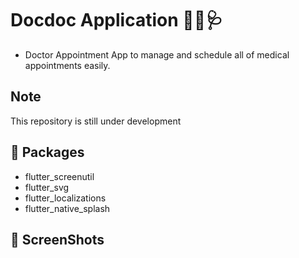# Docdoc Application 👩‍⚕️🩺
- Doctor Appointment App to manage and schedule all of medical appointments easily.
  
## Note
This repository is still under development

<!--## 🎨 System Design

![system design](https://github.com/salsabilelshiekh2022/Docdoc_app/assets/120952415/9318db8b-d054-4eae-91fe-f1fe85fa1ce8)-->

## 🔌 Packages
- flutter_screenutil
- flutter_svg
- flutter_localizations
- flutter_native_splash

## 📸 ScreenShots
<!--| Docdoc                                      | Application                                |
| -----------------------------------------   | -------------------------------------------|
| <img src="https://github.com/salsabilelshiekh2022/Docdoc_app/assets/120952415/f8b11a28-2184-4a93-833b-ca0e95b5855c"   width ="400"/> | <img src = "https://github.com/salsabilelshiekh2022/Docdoc_app/assets/120952415/6d1af0d5-8a7e-4b51-a67a-c661f809000f" width="400"/>  |-->
